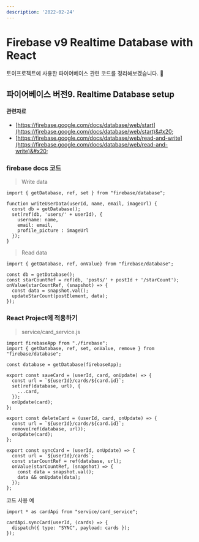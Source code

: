 ```yaml
---
description: '2022-02-24'
---
```


# Firebase v9 Realtime Database with React

토이프로젝트에 사용한 파이어베이스 관련 코드를 정리해보겠습니다. :tada:

## 파이어베이스 버전9. Realtime Database setup

#### 관련자료   &#x20;

* [https://firebase.google.com/docs/database/web/start](https://firebase.google.com/docs/database/web/start)&#x20;
* [https://firebase.google.com/docs/database/web/read-and-write](https://firebase.google.com/docs/database/web/read-and-write)&#x20;

### firebase docs 코드&#x20;

> Write data

```
import { getDatabase, ref, set } from "firebase/database";

function writeUserData(userId, name, email, imageUrl) {
  const db = getDatabase();
  set(ref(db, 'users/' + userId), {
    username: name,
    email: email,
    profile_picture : imageUrl
  });
}
```

> Read data

```
import { getDatabase, ref, onValue} from "firebase/database";

const db = getDatabase();
const starCountRef = ref(db, 'posts/' + postId + '/starCount');
onValue(starCountRef, (snapshot) => {
  const data = snapshot.val();
  updateStarCount(postElement, data);
});
```

### React Project에 적용하기

> service/card\_service.js

```
import firebaseApp from "./firebase";
import { getDatabase, ref, set, onValue, remove } from "firebase/database";

const database = getDatabase(firebaseApp);

export const saveCard = (userId, card, onUpdate) => {
  const url = `${userId}/cards/${card.id}`;
  set(ref(database, url), {
    ...card,
  });
  onUpdate(card);
};

export const deleteCard = (userId, card, onUpdate) => {
  const url = `${userId}/cards/${card.id}`;
  remove(ref(database, url));
  onUpdate(card);
};

export const syncCard = (userId, onUpdate) => {
  const url = `${userId}/cards`;
  const starCountRef = ref(database, url);
  onValue(starCountRef, (snapshot) => {
    const data = snapshot.val();
    data && onUpdate(data);
  });
};
```

코드 사용 예

```
import * as cardApi from "service/card_service"; 

cardApi.syncCard(userId, (cards) => {
  dispatch({ type: "SYNC", payload: cards });
});
```
